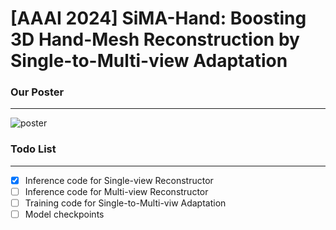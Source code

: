 # [AAAI 2024] SiMA-Hand: Boosting 3D Hand-Mesh Reconstruction by Single-to-Multi-view Adaptation
### Our Poster
---
![poster](./files/poster.png)

### Todo List
---
- [x] Inference code for Single-view Reconstructor
- [ ] Inference code for Multi-view Reconstructor
- [ ] Training code for Single-to-Multi-viw Adaptation
- [ ] Model checkpoints
